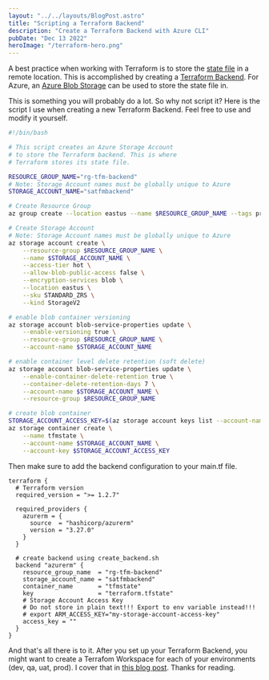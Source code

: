```yaml
---
layout: "../../layouts/BlogPost.astro"
title: "Scripting a Terraform Backend"
description: "Create a Terraform Backend with Azure CLI"
pubDate: "Dec 13 2022"
heroImage: "/terraform-hero.png"
---
```


A best practice when working with Terraform is to store the [state file](https://developer.hashicorp.com/terraform/language/state) in a remote location. This is accomplished by creating a [Terraform Backend](https://developer.hashicorp.com/terraform/language/settings/backends/configuration). For Azure, an [Azure Blob Storage](https://learn.microsoft.com/en-us/azure/storage/blobs/storage-blobs-introduction) can be used to store the state file in.

This is something you will probably do a lot. So why not script it? Here is the script I use when creating a new Terraform Backend. Feel free to use and modify it yourself.

```bash
#!/bin/bash

# This script creates an Azure Storage Account
# to store the Terraform backend. This is where
# Terraform stores its state file.

RESOURCE_GROUP_NAME="rg-tfm-backend"
# Note: Storage Account names must be globally unique to Azure
STORAGE_ACCOUNT_NAME="satfmbackend"

# Create Resource Group
az group create --location eastus --name $RESOURCE_GROUP_NAME --tags project=iac

# Create Storage Account
# Note: Storage Account names must be globally unique to Azure
az storage account create \
    --resource-group $RESOURCE_GROUP_NAME \
    --name $STORAGE_ACCOUNT_NAME \
    --access-tier hot \
    --allow-blob-public-access false \
    --encryption-services blob \
    --location eastus \
    --sku STANDARD_ZRS \
    --kind StorageV2 

# enable blob container versioning
az storage account blob-service-properties update \
    --enable-versioning true \
    --resource-group $RESOURCE_GROUP_NAME \
    --account-name $STORAGE_ACCOUNT_NAME

# enable container level delete retention (soft delete)
az storage account blob-service-properties update \
    --enable-container-delete-retention true \
    --container-delete-retention-days 7 \
    --account-name $STORAGE_ACCOUNT_NAME \
    --resource-group $RESOURCE_GROUP_NAME

# create blob container
STORAGE_ACCOUNT_ACCESS_KEY=$(az storage account keys list --account-name $STORAGE_ACCOUNT_NAME --query "[0].value")
az storage container create \
    --name tfmstate \
    --account-name $STORAGE_ACCOUNT_NAME \
    --account-key $STORAGE_ACCOUNT_ACCESS_KEY
```

Then make sure to add the backend configuration to your main.tf file.

```hcl
terraform {
  # Terraform version
  required_version = ">= 1.2.7"

  required_providers {
    azurerm = {
      source  = "hashicorp/azurerm"
      version = "3.27.0"
    }
  }

  # create backend using create_backend.sh
  backend "azurerm" {
    resource_group_name  = "rg-tfm-backend"
    storage_account_name = "satfmbackend"
    container_name       = "tfmstate"
    key                  = "terraform.tfstate"
    # Storage Account Access Key
    # Do not store in plain text!!! Export to env variable instead!!!
    # export ARM_ACCESS_KEY="my-storage-account-access-key"
    access_key = ""
  }
}
```

And that's all there is to it. After you set up your Terraform Backend, you might want to create a Terrafom Workspace for each of your environments (dev, qa, uat, prod). I cover that in [this blog post](tf-workspaces). Thanks for reading.